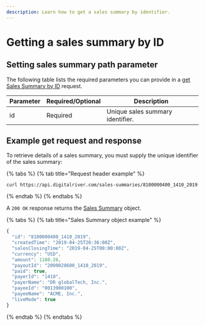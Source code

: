 ```yaml
---
description: Learn how to get a sales summary by identifier.
---
```


# Getting a sales summary by ID

## Setting sales summary path parameter

The following table lists the required parameters you can provide in a [get Sales Summary by ID](https://www.digitalriver.com/docs/digital-river-api-reference/#operation/retrieveSalesSummaries) request.

| Parameter | Required/Optional | Description                      |
| --------- | ----------------- | -------------------------------- |
| id        | Required          | Unique sales summary identifier. |

## **Example get request and response**

To retrieve details of a sales summary, you must supply the unique identifier of the sales summary:

{% tabs %}
{% tab title="Request header example" %}
```http
curl https://api.digitalriver.com/sales-summaries/8100000400_1410_2019
```
{% endtab %}
{% endtabs %}

A `200 OK` response returns the [Sales Summary](https://www.digitalriver.com/docs/digital-river-api-reference/#tag/Sales-summaries) object.

{% tabs %}
{% tab title="Sales Summary object example" %}
```javascript
{
  "id": "8100000400_1410_2019",
  "createdTime": "2019-04-25T20:36:00Z",
  "salesClosingTime": "2019-04-25T00:00:00Z",
  "currency": "USD",
  "amount": 1180.26,
  "payoutId": "2000028600_1410_2019",
  "paid": true,
  "payerId": "1410",
  "payerName": "DR globalTech, Inc.",
  "payeeId": "0013900100",
  "payeeName": "ACME, Inc.",
  "liveMode": true
}
```
{% endtab %}
{% endtabs %}

